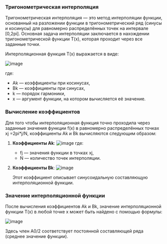 ### Тригонометрическая интерполяция

Тригонометрическая интерполяция — это метод интерполяции функции, основанный на разложении функции в тригонометрический ряд (синусы и косинусы) для равномерно распределённых точек на интервале [0,2pi]. Основная задача интерполяции заключается в нахождении тригонометрической функции T(x), которая проходит через все заданные точки.

Интерполяционная функция T(x) выражается в виде:

![image](https://github.com/user-attachments/assets/be12cddd-ae47-4516-9009-2ddfab15cb97)


где:
- Ak — коэффициенты при косинусах,
- Bk — коэффициенты при синусах,
- k — порядок гармоники,
- x — аргумент функции, на котором вычисляется её значение.

### Вычисление коэффициентов

Для того чтобы интерполяционная функция точно проходила через заданные значения функции f(x) в равномерно распределённых точках xj =2pi*j/N, коэффициенты Ak и Bk вычисляются следующим образом:

1. **Коэффициенты Ak**:
   ![image](https://github.com/user-attachments/assets/b490919c-5bc9-46c6-93fe-aa32950b458b)
   где:
   - fj — значения функции в точках xj,
   - N — количество точек интерполяции.

2. **Коэффициенты Bk**:
   ![image](https://github.com/user-attachments/assets/5d6b7b70-bdcf-4bba-b59b-ebf1728dc56d)

   Этот коэффициент описывает синусоидальную составляющую интерполяционной функции.

### Значение интерполяционной функции

После вычисления коэффициентов Ak и Bk, значение интерполяционной функции T(x) в любой точке x может быть найдено с помощью формулы:

![image](https://github.com/user-attachments/assets/9e4aed3f-14df-4f44-b0b3-d99d6303d4ee)


Здесь член A0/2 соответствует постоянной составляющей ряда (среднее значение функции).
